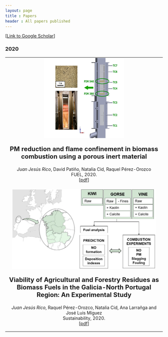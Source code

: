 ```yaml
---
layout: page
title : Papers
header : All papers published
---
```

[<a href='https://scholar.google.com/citations?hl=es&user=eB0Gb3EAAAAJ&view_op=list_works&sortby=title'>Link to Google Scholar</a>]

### 2020
<table class="imgtable">
  <tr>
    <td align="center" valign="middle">
		<img class="middle" src="/images/papers/PIMdeep.jpg" alt="PIM" width="256" height="256"/>
		<p style="font-size:20px; ">
			<b>PM reduction and flame confinement in biomass combustion using a porous inert material</b> <br />
		</p>
		<p> <i>Juan Jesús Rico</i>, David Patiño, Natalia Cid, Raquel Pérez-Orozco <br />
			FUEL, 2020. <br />
			[<a href="https://doi.org/10.1016/j.fuel.2020.118496">pdf</a>]
		</p>
    </td>
  </tr>
  <tr>
    <td align="center" valign="middle">
		<img class="middle" src="/images/papers/esquema.png" alt="Combustibles" width="460" height="256"/>
		<p style="font-size:20px; ">
			<b>Viability of Agricultural and Forestry Residues as Biomass Fuels in the Galicia-North Portugal Region: An Experimental Study</b> <br />
		</p>
		<p> <i>Juan Jesús Rico</i>, Raquel Pérez-Orozco, Natalia Cid, Ana Larrañga and José Luis Míguez <br />
			Sustainability, 2020. <br />
			[<a href="http://dx.doi.org/10.3390/su12198206">pdf</a>]
		</p>
    </td>
  </tr>
</table>

